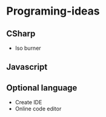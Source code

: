 # Programing-ideas

## CSharp
- Iso burner

## Javascript


## Optional language

- Create IDE
- Online code editor
